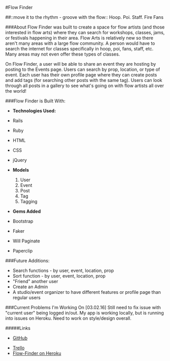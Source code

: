 #Flow Finder

##::move it to the rhythm - groove with the flow:: 
Hoop. Poi. Staff. Fire Fans

###About
Flow Finder was built to create a space for flow artists (and those interested in flow arts) where they can search for workshops, classes, jams, or festivals happening in their area. Flow Arts is relatively new so there aren't many areas with a large flow community. A person would have to search the internet for classes specifically in hoop, poi, fans, staff, etc. Many areas may not even offer these types of classes.

On Flow Finder, a user will be able to share an event they are hosting by posting to the Events page. Users can search by prop, location, or type of event. Each user has their own profile page where they can create posts and add tags (for searching other posts with the same tag). Users can look through all posts in a gallery to see what's going on with flow artists all over the world!

###Flow Finder is Built With:

* **Technologies Used:**
 * Rails  
 * Ruby
 * HTML
 * CSS
 * jQuery

* **Models**  
	1. User
	2. Event
	3. Post
	4. Tag
	5. Tagging

* **Gems Added**
 * Bootstrap
 * Faker
 * Will Paginate
 * Paperclip

###Future Additions:
* Search functions - by user, event, location, prop
* Sort function - by user, event, location, prop
* "Friend" another user
* Create an Admin
* A studio/event organizer to have different features or profile page than regular users

###Current Problems I'm Working On
[03.02.16] Still need to fix issue with "current user" being logged in/out. My app is working locally, but is running into issues on Heroku. Need to work on style/design overall.

#####Links
* [GitHub](https://github.com/staysee/flow_project_2)
- [Trello](https://trello.com/b/HZeznM00/project-2-flow-app)
- [Flow-Finder on Heroku](https://flow-finder.herokuapp.com/)

